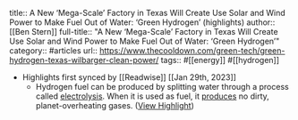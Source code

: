 title:: A New ‘Mega-Scale’ Factory in Texas Will Create Use Solar and Wind Power to Make Fuel Out of Water: ‘Green Hydrogen’ (highlights)
author:: [[Ben Stern]]
full-title:: "A New ‘Mega-Scale’ Factory in Texas Will Create Use Solar and Wind Power to Make Fuel Out of Water: ‘Green Hydrogen’"
category:: #articles
url:: https://www.thecooldown.com/green-tech/green-hydrogen-texas-wilbarger-clean-power/
tags:: #[[energy]] #[[hydrogen]]

- Highlights first synced by [[Readwise]] [[Jan 29th, 2023]]
	- Hydrogen fuel can be produced by splitting water through a process called [electrolysis](http://www.fsec.ucf.edu/en/consumer/hydrogen/basics/production.htm). When it is used as fuel, it [produces](https://www.energy.gov/eere/fuelcells/hydrogen-fuel-basics) no dirty, planet-overheating gases. ([View Highlight](https://read.readwise.io/read/01gqx6szxkvp4v3fp065y5cq37))